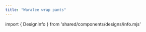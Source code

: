 ```yaml
---
title: "Waralee wrap pants"
---
```


import { DesignInfo } from 'shared/components/designs/info.mjs'

<DesignInfo design='waralee' docs />

